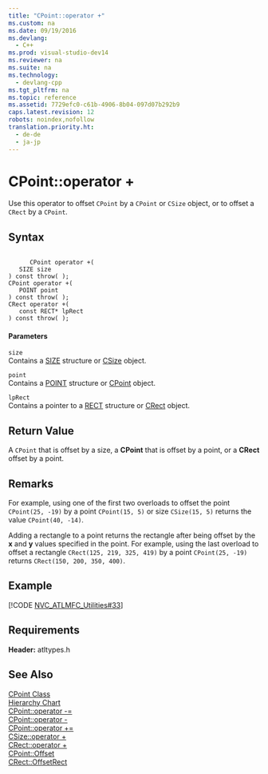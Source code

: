 ```yaml
---
title: "CPoint::operator +"
ms.custom: na
ms.date: 09/19/2016
ms.devlang: 
  - C++
ms.prod: visual-studio-dev14
ms.reviewer: na
ms.suite: na
ms.technology: 
  - devlang-cpp
ms.tgt_pltfrm: na
ms.topic: reference
ms.assetid: 7729efc0-c61b-4906-8b04-097d07b292b9
caps.latest.revision: 12
robots: noindex,nofollow
translation.priority.ht: 
  - de-de
  - ja-jp
---
```

# CPoint::operator +
Use this operator to offset `CPoint` by a `CPoint` or `CSize` object, or to offset a `CRect` by a `CPoint`.  
  
## Syntax  
  
```  
  
      CPoint operator +(  
   SIZE size   
) const throw( );  
CPoint operator +(  
   POINT point   
) const throw( );  
CRect operator +(  
   const RECT* lpRect   
) const throw( );  
```  
  
#### Parameters  
 `size`  
 Contains a [SIZE](http://msdn.microsoft.com/library/windows/desktop/dd145106) structure or [CSize](../vs140/CSize-Class.md) object.  
  
 `point`  
 Contains a [POINT](../vs140/POINT-Structure.md) structure or [CPoint](../vs140/CPoint-Class.md) object.  
  
 `lpRect`  
 Contains a pointer to a [RECT](../vs140/RECT-Structure.md) structure or [CRect](../vs140/CRect-Class.md) object.  
  
## Return Value  
 A `CPoint` that is offset by a size, a **CPoint** that is offset by a point, or a **CRect** offset by a point.  
  
## Remarks  
 For example, using one of the first two overloads to offset the point `CPoint(25, -19)` by a point `CPoint(15, 5)` or size `CSize(15, 5)` returns the value `CPoint(40, -14)`.  
  
 Adding a rectangle to a point returns the rectangle after being offset by the **x** and **y** values specified in the point. For example, using the last overload to offset a rectangle `CRect(125, 219, 325, 419)` by a point `CPoint(25, -19)` returns `CRect(150, 200, 350, 400)`.  
  
## Example  
 [!CODE [NVC_ATLMFC_Utilities#33](../CodeSnippet/VS_Snippets_Cpp/NVC_ATLMFC_Utilities#33)]  
  
## Requirements  
 **Header:** atltypes.h  
  
## See Also  
 [CPoint Class](../vs140/CPoint-Class.md)   
 [Hierarchy Chart](../vs140/Hierarchy-Chart.md)   
 [CPoint::operator -=](../vs140/CPoint--operator--=.md)   
 [CPoint::operator -](../vs140/CPoint--operator--.md)   
 [CPoint::operator +=](../vs140/CPoint--operator--=.md)   
 [CSize::operator +](../vs140/CSize--operator--.md)   
 [CRect::operator +](../vs140/CRect--operator--.md)   
 [CPoint::Offset](../vs140/CPoint--Offset.md)   
 [CRect::OffsetRect](../vs140/CRect--OffsetRect.md)